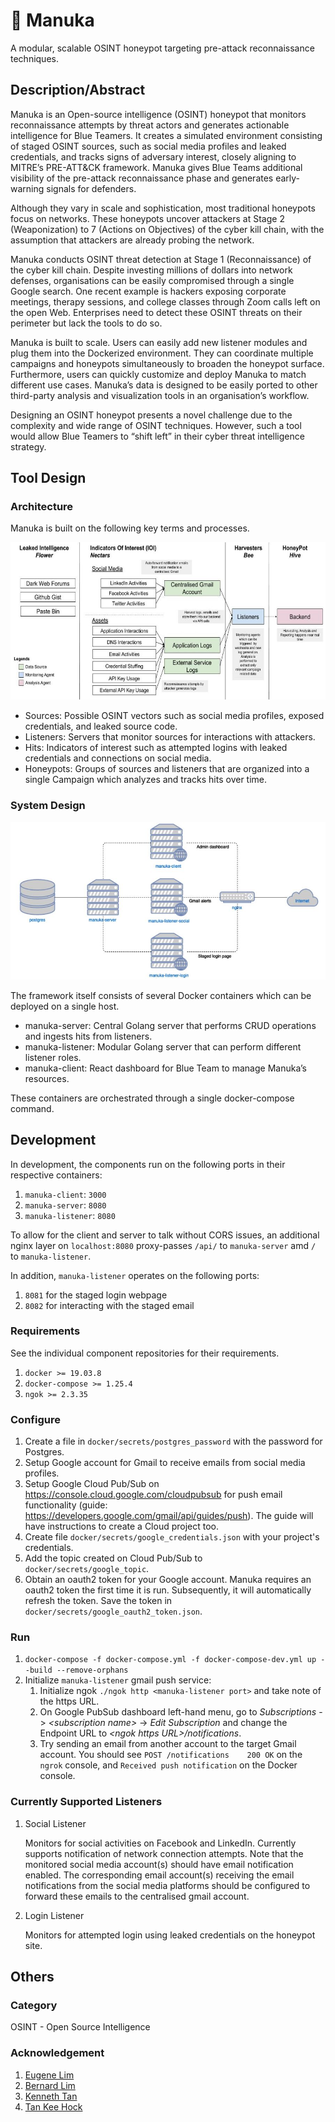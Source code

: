 # 🍯 Manuka
A modular, scalable OSINT honeypot targeting pre-attack reconnaissance techniques.

## Description/Abstract

Manuka is an Open-source intelligence (OSINT)  honeypot that monitors reconnaissance attempts by threat actors and generates actionable intelligence for Blue Teamers. It creates a simulated environment consisting of staged OSINT sources, such as social media profiles and leaked credentials, and tracks signs of adversary interest, closely aligning to MITRE’s PRE-ATT&CK framework. Manuka gives Blue Teams additional visibility of the pre-attack reconnaissance phase and generates early-warning signals for defenders.

Although they vary in scale and sophistication, most traditional honeypots focus on networks. These honeypots uncover attackers  at Stage 2 (Weaponization) to 7 (Actions on Objectives) of the cyber kill chain, with the assumption that attackers are already probing the network. 

Manuka conducts OSINT threat detection at Stage 1 (Reconnaissance) of the cyber kill chain. Despite investing millions of dollars into network defenses, organisations can be easily compromised through a single Google search.	 One recent example is hackers exposing corporate meetings, therapy sessions, and college classes through Zoom calls left on the open Web. Enterprises need to detect these OSINT threats on their perimeter but lack the tools to do so.

Manuka is built to scale. Users can easily add new listener modules and plug them into the Dockerized environment. They can coordinate multiple campaigns and honeypots simultaneously to broaden the honeypot surface. Furthermore, users can quickly customize and deploy Manuka to match different use cases. Manuka’s data is designed to be easily ported to other third-party analysis and visualization tools in an organisation’s workflow.

Designing an OSINT honeypot presents a novel challenge due to the complexity and wide range of OSINT techniques. However, such a tool would allow Blue Teamers to “shift left” in their cyber threat intelligence strategy.

## Tool Design

### Architecture

Manuka is built on the following key terms and processes.

![Manuka Architecture](docs/images/manuka_architecture.jpg "Architecture")

* Sources: Possible OSINT vectors such as social media profiles, exposed credentials, and leaked source code.
* Listeners: Servers that monitor sources for interactions with attackers.
* Hits: Indicators of interest such as attempted logins with leaked credentials and connections on social media.
* Honeypots: Groups of sources and listeners that are organized into a single Campaign which analyzes and tracks hits over time.

### System Design

![Manuka System](docs/images/manuka_system.jpg "System")

The framework itself consists of several Docker containers which can be deployed on a single host.

* manuka-server: Central Golang server that performs CRUD operations and ingests hits from listeners.
* manuka-listener: Modular Golang server that can perform different listener roles.
* manuka-client: React dashboard for Blue Team to manage Manuka’s resources.

These containers are orchestrated through a single docker-compose command.

## Development

In development, the components run on the following ports in their respective containers:

1. `manuka-client`: `3000`
2. `manuka-server`: `8080`
3. `manuka-listener`: `8080`

To allow for the client and server to talk without CORS issues, an additional nginx layer on `localhost:8080` proxy-passes `/api/` to `manuka-server` amd `/` to `manuka-listener`.

In addition, `manuka-listener` operates on the following ports:
1. `8081` for the staged login webpage
2. `8082` for interacting with the staged email

### Requirements

See the individual component repositories for their requirements.

1. `docker >= 19.03.8`
2. `docker-compose >= 1.25.4`
3. `ngok >= 2.3.35`

### Configure

1. Create a file in `docker/secrets/postgres_password` with the password for Postgres.
2. Setup Google account for Gmail to receive emails from social media profiles.
3. Setup Google Cloud Pub/Sub on https://console.cloud.google.com/cloudpubsub for push email functionality (guide: https://developers.google.com/gmail/api/guides/push). The guide will have instructions to create a Cloud project too.
4. Create file `docker/secrets/google_credentials.json` with your project's credentials.
5. Add the topic created on Cloud Pub/Sub to `docker/secrets/google_topic`.
6. Obtain an oauth2 token for your Google account. Manuka requires an oauth2 token the first time it is run. Subsequently, it will automatically refresh the token. Save the token in `docker/secrets/google_oauth2_token.json`.

### Run

1. `docker-compose -f docker-compose.yml -f docker-compose-dev.yml up --build --remove-orphans`
2. Initialize `manuka-listener` gmail push service:
    1. Initialize ngok `./ngok http <manuka-listener port>` and take note of the https URL.
    2. On Google PubSub dashboard left-hand menu, go to *Subscriptions* -> *\<subscription name\>* -> *Edit Subscription* and change the Endpoint URL to *\<ngok https URL\>/notifications*.
    3. Try sending an email from another account to the target Gmail account. You should see `POST /notifications    200 OK` on the `ngrok` console, and `Received push notification` on the Docker console.

### Currently Supported Listeners

1. Social Listener

    Monitors for social activities on Facebook and LinkedIn. Currently supports notification of network connection attempts. Note that the monitored social media account(s) should have email notification enabled. The corresponding email account(s) receiving the email notifications from the social media platforms should be configured to forward these emails to the centralised gmail account.

2. Login Listener

   Monitors for attempted login using leaked credentials on the honeypot site.

## Others

### Category

OSINT - Open Source Intelligence

### Acknowledgement

1. [Eugene Lim](https://www.linkedin.com/in/limzhiweieugene/)
2. [Bernard Lim](https://www.linkedin.com/in/bernlim93/)
3. [Kenneth Tan](https://www.linkedin.com/in/kennethtanyh)
4. [Tan Kee Hock](https://www.linkedin.com/in/tankeehock/)
